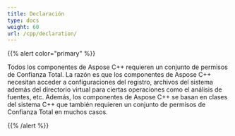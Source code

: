 ```yaml
---
title: Declaración
type: docs
weight: 60
url: /cpp/declaration/
---
```


{{% alert color="primary" %}} 

Todos los componentes de Aspose C++ requieren un conjunto de permisos de Confianza Total. La razón es que los componentes de Aspose C++ necesitan acceder a configuraciones del registro, archivos del sistema además del directorio virtual para ciertas operaciones como el análisis de fuentes, etc. Además, los componentes de Aspose C++ se basan en clases del sistema C++ que también requieren un conjunto de permisos de Confianza Total en muchos casos.

{{% /alert %}}